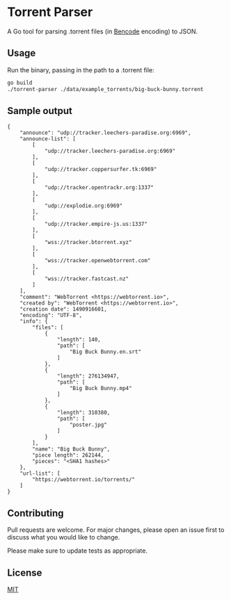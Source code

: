 # Torrent Parser

A Go tool for parsing .torrent files (in [Bencode](https://en.wikipedia.org/wiki/Bencode) encoding) to JSON.

## Usage

Run the binary, passing in the path to a .torrent file:

```bash
go build
./torrent-parser ./data/example_torrents/big-buck-bunny.torrent
```

## Sample output

```
{
    "announce": "udp://tracker.leechers-paradise.org:6969", 
    "announce-list": [
        [
            "udp://tracker.leechers-paradise.org:6969"
        ], 
        [
            "udp://tracker.coppersurfer.tk:6969"
        ], 
        [
            "udp://tracker.opentrackr.org:1337"
        ], 
        [
            "udp://explodie.org:6969"
        ], 
        [
            "udp://tracker.empire-js.us:1337"
        ], 
        [
            "wss://tracker.btorrent.xyz"
        ], 
        [
            "wss://tracker.openwebtorrent.com"
        ], 
        [
            "wss://tracker.fastcast.nz"
        ]
    ], 
    "comment": "WebTorrent <https://webtorrent.io>", 
    "created by": "WebTorrent <https://webtorrent.io>", 
    "creation date": 1490916601, 
    "encoding": "UTF-8", 
    "info": {
        "files": [
            {
                "length": 140, 
                "path": [
                    "Big Buck Bunny.en.srt"
                ]
            }, 
            {
                "length": 276134947, 
                "path": [
                    "Big Buck Bunny.mp4"
                ]
            }, 
            {
                "length": 310380, 
                "path": [
                    "poster.jpg"
                ]
            }
        ], 
        "name": "Big Buck Bunny", 
        "piece length": 262144, 
        "pieces": "<SHA1 hashes>"
    }, 
    "url-list": [
        "https://webtorrent.io/torrents/"
    ]
}
```

## Contributing
Pull requests are welcome. For major changes, please open an issue first to discuss what you would like to change.

Please make sure to update tests as appropriate.

## License
[MIT](https://choosealicense.com/licenses/mit/)

